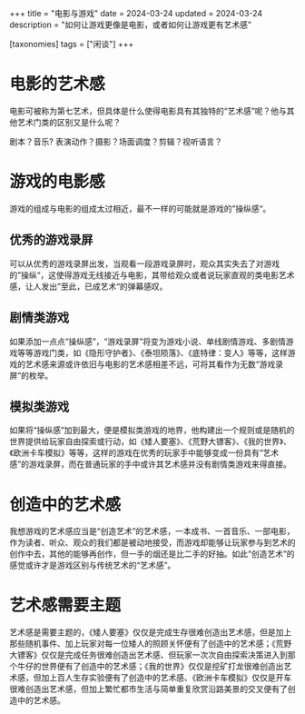 +++
title = "电影与游戏"
date = 2024-03-24
updated = 2024-03-24
description = "如何让游戏更像是电影，或者如何让游戏更有艺术感"

[taxonomies]
tags = ["闲谈"]
+++

# 电影的艺术感
电影可被称为第七艺术，但具体是什么使得电影具有其独特的“艺术感”呢？他与其他艺术门类的区别又是什么呢？

剧本？音乐? 表演动作？摄影？场面调度？剪辑？视听语言？

# 游戏的电影感
游戏的组成与电影的组成太过相近，最不一样的可能就是游戏的”操纵感“。
## 优秀的游戏录屏
可以从优秀的游戏录屏出发，当观看一段游戏录屏时，观众其实失去了对游戏的”操纵“，这使得游戏无线接近与电影，其带给观众或者说玩家直观的类电影艺术感，让人发出”至此，已成艺术“的弹幕感叹。
## 剧情类游戏
如果添加一点点“操纵感”，“游戏录屏”将变为游戏小说、单线剧情游戏、多剧情游戏等等游戏门类，如《隐形守护者》、《泰坦陨落》、《底特律：变人》等等，这样游戏的艺术感来源或许依旧与电影的艺术感相差不远，可将其看作为无数“游戏录屏”的枚举。
## 模拟类游戏
如果将“操纵感”加到最大，便是模拟类游戏的地界，他构建出一个规则或是随机的世界提供给玩家自由探索或行动，如《矮人要塞》、《荒野大镖客》、《我的世界》、《欧洲卡车模拟》等等，这样的游戏在优秀的玩家手中能够变成一份具有“艺术感”的游戏录屏，而在普通玩家的手中或许其艺术感并没有剧情类游戏来得直接。

# 创造中的艺术感
我想游戏的艺术感应当是“创造艺术”的艺术感，一本成书、一首音乐、一部电影，作为读者、听众、观众的我们都是被动地接受，而游戏却能够让玩家参与到艺术的创作中去，其他的能够再创作，但一手的烟还是比二手的好抽。如此“创造艺术”的感觉或许才是游戏区别与传统艺术的“艺术感”。
# 艺术感需要主题
艺术感是需要主题的，《矮人要塞》仅仅是完成生存很难创造出艺术感，但是加上那些随机事件、加上玩家对每一位矮人的照顾关怀便有了创造中的艺术感；《荒野大镖客》仅仅是完成任务很难创造出艺术感、但玩家一次次自由探索决策进入到那个牛仔的世界便有了创造中的艺术感；《我的世界》仅仅是挖矿打龙很难创造出艺术感，但加上百人生存实验便有了创造中的艺术感、《欧洲卡车模拟》仅仅是开车很难创造出艺术感，但加上繁忙都市生活与简单重复欣赏沿路美景的交叉便有了创造中的艺术感。
